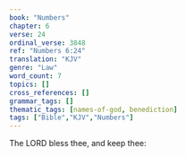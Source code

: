 ```yaml
---
book: "Numbers"
chapter: 6
verse: 24
ordinal_verse: 3848
ref: "Numbers 6:24"
translation: "KJV"
genre: "Law"
word_count: 7
topics: []
cross_references: []
grammar_tags: []
thematic_tags: [names-of-god, benediction]
tags: ["Bible","KJV","Numbers"]
---
```

The LORD bless thee, and keep thee:
